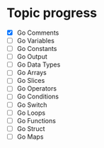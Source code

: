 # Topic progress

- [x] Go Comments
- [ ] Go Variables
- [ ] Go Constants
- [ ] Go Output
- [ ] Go Data Types
- [ ] Go Arrays
- [ ] Go Slices
- [ ] Go Operators
- [ ] Go Conditions
- [ ] Go Switch
- [ ] Go Loops
- [ ] Go Functions
- [ ] Go Struct
- [ ] Go Maps
